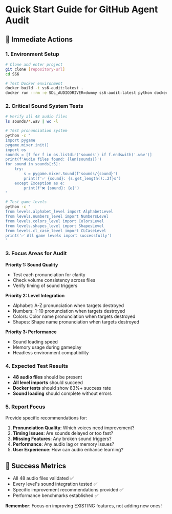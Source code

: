 # Quick Start Guide for GitHub Agent Audit

## 🚀 Immediate Actions

### 1. Environment Setup

```bash
# Clone and enter project
git clone [repository-url]
cd SS6

# Test Docker environment
docker build -t ss6-audit:latest .
docker run --rm -e SDL_AUDIODRIVER=dummy ss6-audit:latest python docker_test.py
```

### 2. Critical Sound System Tests

```bash
# Verify all 48 audio files
ls sounds/*.wav | wc -l

# Test pronunciation system
python -c "
import pygame
pygame.mixer.init()
import os
sounds = [f for f in os.listdir('sounds') if f.endswith('.wav')]
print(f'Audio files found: {len(sounds)}')
for sound in sounds[:5]:
    try:
        s = pygame.mixer.Sound(f'sounds/{sound}')
        print(f'✅ {sound}: {s.get_length():.2f}s')
    except Exception as e:
        print(f'❌ {sound}: {e}')
"

# Test game levels
python -c "
from levels.alphabet_level import AlphabetLevel
from levels.numbers_level import NumbersLevel  
from levels.colors_level import ColorsLevel
from levels.shapes_level import ShapesLevel
from levels.cl_case_level import CLCaseLevel
print('✅ All game levels import successfully')
"
```

### 3. Focus Areas for Audit

**Priority 1: Sound Quality**

- Test each pronunciation for clarity
- Check volume consistency across files
- Verify timing of sound triggers

**Priority 2: Level Integration**

- Alphabet: A-Z pronunciation when targets destroyed
- Numbers: 1-10 pronunciation when targets destroyed
- Colors: Color name pronunciation when targets destroyed
- Shapes: Shape name pronunciation when targets destroyed

**Priority 3: Performance**

- Sound loading speed
- Memory usage during gameplay
- Headless environment compatibility

### 4. Expected Test Results

- **48 audio files** should be present
- **All level imports** should succeed
- **Docker tests** should show 83%+ success rate
- **Sound loading** should complete without errors

### 5. Report Focus

Provide specific recommendations for:

1. **Pronunciation Quality**: Which voices need improvement?
2. **Timing Issues**: Are sounds delayed or too fast?
3. **Missing Features**: Any broken sound triggers?
4. **Performance**: Any audio lag or memory issues?
5. **User Experience**: How can audio enhance learning?

## 🎯 Success Metrics

- All 48 audio files validated ✅
- Every level's sound integration tested ✅  
- Specific improvement recommendations provided ✅
- Performance benchmarks established ✅

**Remember**: Focus on improving EXISTING features, not adding new ones!
